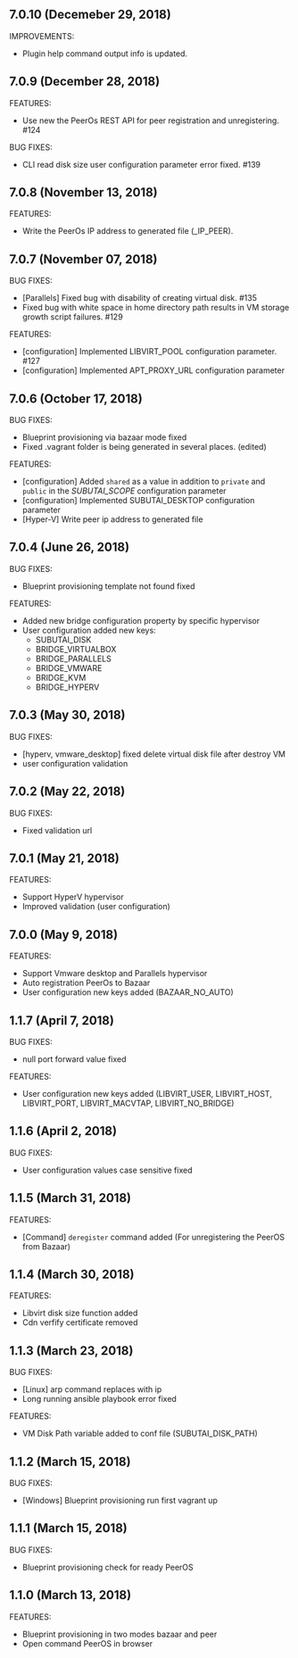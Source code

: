 ## 7.0.10 (Decemeber 29, 2018)
IMPROVEMENTS:
  - Plugin help command output info is updated.
  
## 7.0.9 (December 28, 2018)
FEATURES:
  - Use new the PeerOs REST API for peer registration and unregistering. #124

BUG FIXES:
  - CLI read disk size user configuration parameter error fixed. #139

## 7.0.8 (November 13, 2018)
FEATURES:
  - Write the PeerOs IP address to generated file (_IP_PEER).

## 7.0.7 (November 07, 2018)

BUG FIXES:
  - [Parallels] Fixed bug with disability of creating virtual disk. #135
  - Fixed bug with white space in home directory path results in VM storage growth script failures. #129

FEATURES:  
  - [configuration] Implemented LIBVIRT_POOL configuration parameter. #127
  - [configuration] Implemented APT_PROXY_URL configuration parameter

## 7.0.6 (October 17, 2018)

BUG FIXES:
  - Blueprint provisioning via bazaar mode fixed
  - Fixed .vagrant folder is being generated in several places. (edited)

FEATURES:  
  - [configuration] Added `shared` as a value in addition to `private` and `public` in the *SUBUTAI_SCOPE* configuration parameter
  - [configuration] Implemented SUBUTAI_DESKTOP configuration parameter
  - [Hyper-V] Write peer ip address to generated file

## 7.0.4 (June 26, 2018)

BUG FIXES:
  - Blueprint provisioning template not found fixed 

FEATURES: 
  - Added new bridge configuration property by specific hypervisor
  - User configuration added new keys:
      -  SUBUTAI_DISK
      -  BRIDGE_VIRTUALBOX
      -  BRIDGE_PARALLELS
      -  BRIDGE_VMWARE
      -  BRIDGE_KVM
      -  BRIDGE_HYPERV 

## 7.0.3 (May 30, 2018)
  
BUG FIXES:
  - [hyperv, vmware_desktop] fixed delete virtual disk file after destroy VM
  - user configuration validation 

## 7.0.2 (May 22, 2018)

BUG FIXES:
  - Fixed validation url  

## 7.0.1 (May 21, 2018)

FEATURES:
  - Support HyperV hypervisor
  - Improved validation (user configuration)  

## 7.0.0 (May 9, 2018) 

FEATURES:
  - Support Vmware desktop and Parallels hypervisor    
  - Auto registration PeerOs to Bazaar
  - User configuration new keys added (BAZAAR_NO_AUTO)  

## 1.1.7 (April 7, 2018) 
  
BUG FIXES:
  - null port forward value fixed   

FEATURES:
  - User configuration new keys added (LIBVIRT_USER, LIBVIRT_HOST, LIBVIRT_PORT, LIBVIRT_MACVTAP, LIBVIRT_NO_BRIDGE)  

## 1.1.6 (April 2, 2018)

BUG FIXES:
  - User configuration values case sensitive fixed  

## 1.1.5 (March 31, 2018) 

FEATURES:
  - [Command] `deregister` command added (For unregistering the PeerOS from Bazaar)  

## 1.1.4 (March 30, 2018)

FEATURES: 
  - Libvirt disk size function added
  - Cdn verfify certificate removed  

## 1.1.3 (March 23, 2018)

BUG FIXES:

  - [Linux] arp command replaces with ip
  - Long running ansible playbook error fixed

FEATURES:

  - VM Disk Path variable added to conf file (SUBUTAI_DISK_PATH)  

## 1.1.2 (March 15, 2018)

BUG FIXES:

  - [Windows] Blueprint provisioning run first vagrant up     

## 1.1.1 (March 15, 2018)

BUG FIXES:

  - Blueprint provisioning check for ready PeerOS 

## 1.1.0 (March 13, 2018)

FEATURES:

  - Blueprint provisioning in two modes bazaar and peer
  - Open command PeerOS in browser  